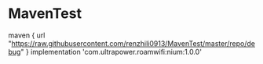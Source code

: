 # MavenTest
maven { url "https://raw.githubusercontent.com/renzhili0913/MavenTest/master/repo/debug"  }
implementation 'com.ultrapower.roamwifi:nium:1.0.0'
